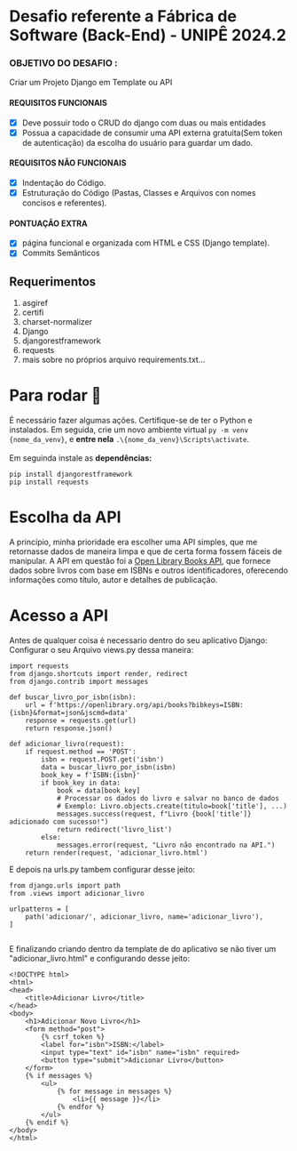
# Desafio referente a Fábrica de Software (Back-End) - UNIPÊ 2024.2 
### OBJETIVO DO DESAFIO :
  Criar um Projeto Django em Template ou API
#### REQUISITOS FUNCIONAIS
  
  - [x] Deve possuir todo o CRUD do django com duas ou mais entidades
  - [x] Possua a capacidade de consumir uma API externa gratuita(Sem token de autenticação) da escolha do usuário para guardar um dado.
            
#### REQUISITOS NÃO FUNCIONAIS

  - [x] Indentação do Código.
  - [x] Estruturação do Código (Pastas, Classes e Arquivos con nomes concisos e referentes).

#### PONTUAÇÃO EXTRA
- [x] página funcional e organizada com HTML e CSS (Django template).
- [x] Commits Semânticos

## Requerimentos
1. asgiref
2. certifi
3. charset-normalizer
4. Django
5. djangorestframework
6. requests
7. mais sobre no próprios arquivo requirements.txt...

# Para rodar 🚗
É necessário fazer algumas ações. Certifique-se de ter o Python e instalados. Em seguida, crie um novo ambiente virtual ```py -m venv {nome_da_venv}```, e __entre nela__ ```.\{nome_da_venv}\Scripts\activate```.
<br><br>
Em seguinda instale as __dependências:__
```
pip install djangorestframework
pip install requests
```

# Escolha da API
A princípio, minha prioridade era escolher uma API simples, que me retornasse dados de maneira limpa e que de certa forma fossem fáceis de manipular. A API em questão foi a [Open Library Books API]([https://restcountries.com/](https://rapidapi.com/blog/directory/open-library-books/)), que fornece dados sobre livros com base em ISBNs e outros identificadores, oferecendo informações como título, autor e detalhes de publicação.
# Acesso a API

Antes de qualquer coisa é necessario dentro do seu aplicativo Django:
Configurar o seu Arquivo views.py dessa maneira:
```
import requests
from django.shortcuts import render, redirect
from django.contrib import messages

def buscar_livro_por_isbn(isbn):
    url = f'https://openlibrary.org/api/books?bibkeys=ISBN:{isbn}&format=json&jscmd=data'
    response = requests.get(url)
    return response.json()

def adicionar_livro(request):
    if request.method == 'POST':
        isbn = request.POST.get('isbn')
        data = buscar_livro_por_isbn(isbn)
        book_key = f'ISBN:{isbn}'
        if book_key in data:
            book = data[book_key]
            # Processar os dados do livro e salvar no banco de dados
            # Exemplo: Livro.objects.create(titulo=book['title'], ...)
            messages.success(request, f"Livro {book['title']} adicionado com sucesso!")
            return redirect('livro_list')
        else:
            messages.error(request, "Livro não encontrado na API.")
    return render(request, 'adicionar_livro.html')
 ```
E depois na urls.py tambem configurar desse jeito:
```
from django.urls import path
from .views import adicionar_livro

urlpatterns = [
    path('adicionar/', adicionar_livro, name='adicionar_livro'),
]
 
```
E finalizando criando dentro da template de do aplicativo se não tiver um "adicionar_livro.html" e configurando desse jeito:
```
<!DOCTYPE html>
<html>
<head>
    <title>Adicionar Livro</title>
</head>
<body>
    <h1>Adicionar Novo Livro</h1>
    <form method="post">
        {% csrf_token %}
        <label for="isbn">ISBN:</label>
        <input type="text" id="isbn" name="isbn" required>
        <button type="submit">Adicionar Livro</button>
    </form>
    {% if messages %}
        <ul>
            {% for message in messages %}
                <li>{{ message }}</li>
            {% endfor %}
        </ul>
    {% endif %}
</body>
</html>

```














